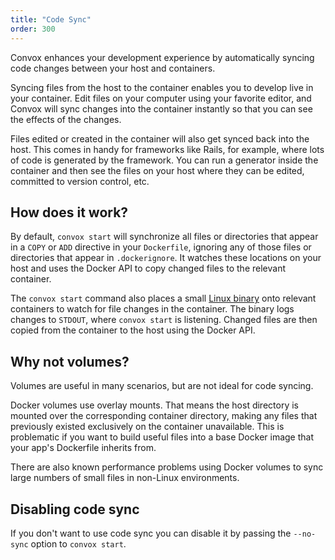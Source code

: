 ```yaml
---
title: "Code Sync"
order: 300
---
```


Convox enhances your development experience by automatically syncing code changes between your host and containers.

Syncing files from the host to the container enables you to develop live in your container. Edit files on your computer using your favorite editor, and Convox will sync changes into the container instantly so that you can see the effects of the changes.

Files edited or created in the container will also get synced back into the host. This comes in handy for frameworks like Rails, for example, where lots of code is generated by the framework. You can run a generator inside the container and then see the files on your host where they can be edited, committed to version control, etc.

## How does it work?

By default, `convox start` will synchronize all files or directories that appear in a `COPY` or `ADD` directive in your `Dockerfile`, ignoring any of those files or directories that appear in `.dockerignore`. It watches these locations on your host and uses the Docker API to copy changed files to the relevant container.

The `convox start` command also places a small [Linux binary](https://github.com/convox/changes) onto relevant containers to watch for file changes in the container. The binary logs changes to `STDOUT`, where `convox start` is listening. Changed files are then copied from the container to the host using the Docker API.

## Why not volumes?

Volumes are useful in many scenarios, but are not ideal for code syncing.

Docker volumes use overlay mounts. That means the host directory is mounted over the corresponding container directory, making any files that previously existed exclusively on the container unavailable. This is problematic if you want to build useful files into a base Docker image that your app's Dockerfile inherits from.

There are also known performance problems using Docker volumes to sync large numbers of small files in non-Linux environments.

## Disabling code sync

If you don't want to use code sync you can disable it by passing the `--no-sync` option to `convox start`.

